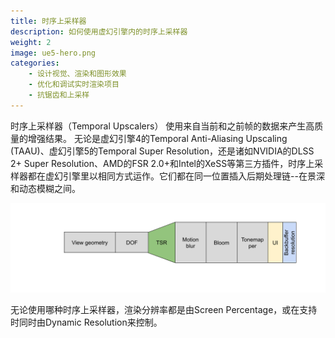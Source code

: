 ```yaml
---
title: 时序上采样器
description: 如何使用虚幻引擎内的时序上采样器
weight: 2
image: ue5-hero.png
categories:
    - 设计视觉、渲染和图形效果
    - 优化和调试实时渲染项目
    - 抗锯齿和上采样
---
```

时序上采样器（Temporal Upscalers） 使用来自当前和之前帧的数据来产生高质量的增强结果。 无论是虚幻引擎4的Temporal Anti-Aliasing Upscaling (TAAU)、虚幻引擎5的Temporal Super Resolution，还是诸如NVIDIA的DLSS 2+ Super Resolution、AMD的FSR 2.0+和Intel的XeSS等第三方插件，时序上采样器都在虚幻引擎里以相同方式运作。它们都在同一位置插入后期处理链--在景深和动态模糊之间。

![](8-pipeline-tsr.png)

无论使用哪种时序上采样器，渲染分辨率都是由Screen Percentage，或在支持时同时由Dynamic Resolution来控制。